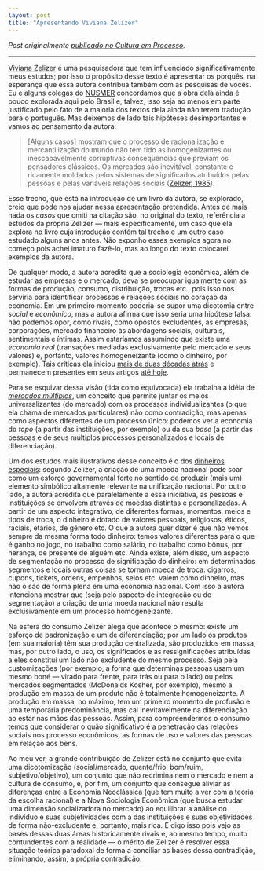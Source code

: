 ```yaml
---
layout: post
title: "Apresentando Viviana Zelizer"
---
```


_Post originalmente [publicado no Cultura em Processo](http://www.meiaduzia.com.br/culturaemprocesso/2008/10/12/apresentando-viviana-zelizer/)._

* * *

[Viviana Zelizer](http://sociology.princeton.edu/faculty/viviana-a-zelizer) é uma pesquisadora que tem influenciado significativamente meus estudos; por isso o propósito desse texto é apresentar os porquês, na esperança que essa autora contribua também com as pesquisas de vocês. Eu e alguns colegas do [<acronym title="Núcleo de Estudos Sociológicos dos Mercados">NUSMER</acronym>](http://www.nusmer.ufsc.br/) concordamos que a obra dela ainda é pouco explorada aqui pelo Brasil e, talvez, isso seja ao menos em parte justificado pelo fato de a maioria dos textos dela ainda não terem tradução para o português. Mas deixemos de lado tais hipóteses desimportantes e vamos ao pensamento da autora:

> [Alguns casos] mostram que o processo de racionalização e mercantilização do mundo não tem tido as homogenizantes ou inescapavelmente corruptivas conseqüências que previam os pensadores clássicos. Os mercados são inevitável, constante e ricamente moldados pelos sistemas de significados atribuídos pelas pessoas e pelas variáveis relações sociais (<a href="https://books.google.com.br/books?id=A1aPkWWtyG4C&lpg=PP1&dq=The%20Changing%20Social%20Value%20of%20Children&pg=PR3#v=onepage&q&f=false" title="Pricing the Priceless Child: The Changing Social Value of Children
By Viviana A. Rotman Zelizer">Zelizer, 1985</a>).

Esse trecho, que está na introdução de um livro da autora, se explorado, creio que pode nos ajudar nessa apresentação pretendida. Antes de mais nada os _casos_ que omiti na citação são, no original do texto, referência a estudos da própria Zelizer — mais especificamente, um caso que ela explora no livro cuja introdução contém tal trecho e um outro caso estudado alguns anos antes. Não exponho esses exemplos agora no começo pois achei imaturo fazê-lo, mas ao longo do texto colocarei exemplos da autora.

De qualquer modo, a autora acredita que a sociologia econômica, além de estudar as empresas e o mercado, deva se preocupar igualmente com as formas de produção, consumo, distribuição, trocas etc., pois isso nos serviria para identificar processos e relações sociais no coração da economia. Em um primeiro momento poderia-se supor uma dicotomia entre _social_ e _econômico_, mas a autora afirma que isso seria uma hipótese falsa: não podemos opor, como rivais, como opostos excludentes, as empresas, corporações, mercado financeiro às abordagens sociais, culturais, sentimentais e íntimas. Assim estaríamos assumindo que existe uma _economia real_ (transações mediadas exclusivamente pelo mercado e seus valores) e, portanto, valores homogeneizante (como o dinheiro, por exemplo). Tais críticas ela iniciou [mais de duas décadas atrás](http://web.ebscohost.com/ehost/viewarticle?data=dGJyMPPp44rp2%2fdV0%2bnjisfk5Ie46bBKs6%2b2SrKk63nn5Kx95uXxjL6nrkevqK1Krqa2OK%2bwrky4qbI4zsOkjPDX7Ivf2fKB7eTnfLurtU%2b2p7BMt66khN%2fk5VXj5KR84LPxgeac8nnls79mpNfsVa%2bmtVG1qLBIpNztiuvX8lXk6%2bqE8tv2jAAA&hid=117 "[1988] Beyond the polemics on the market: establishing a theoretical and empirical agenda") e permanecem presentes em seus artigos [até hoje](http://abs.sagepub.com/cgi/content/abstract/50/8/1056 "[2007] Pasts and futures of economic sociology").

Para se esquivar dessa visão (tida como equivocada) ela trabalha a idéia de [_mercados múltiplos_](http://books.google.com/books?id=JWUn0UWBn00C&printsec=frontcover&dq=diversity+and+its+discontents&ei=9DHySOXROILysQPprrXxBg&sig=ACfU3U3dbnSSWxIfm9dBJlzwg1tqzLDMhg#PPA193,M1 "Multiple markets: multiple cultures"), um conceito que permite juntar os meios universalizantes (do mercado) com os processos individualizantes (o que ela chama de mercados particulares) não como contradição, mas apenas como aspectos diferentes de um processo único: podemos ver a economia do _topo_ (a partir das instituições, por exemplo) ou da sua _base_ (a partir das pessoas e de seus múltiplos processos personalizados e locais de diferenciação).

Um dos estudos mais ilustrativos desse conceito é o dos [dinheiros especiais](http://www.jstor.org/stable/2780903 "The social meaning of money: special monies"): segundo Zelizer, a criação de uma moeda nacional pode soar como um esforço governamental forte no sentido de produzir (mais um) elemento simbólico altamente relevante na unificação nacional. Por outro lado, a autora acredita que paralelamente a essa iniciativa, as pessoas e instituições se envolvem através de moedas distintas e personalizadas. A partir de um aspecto integrativo, de diferentes formas, momentos, meios e tipos de troca, o dinheiro é dotado de valores pessoais, religiosos, éticos, raciais, etários, de gênero etc. O que a autora quer dizer é que não vemos sempre da mesma forma todo dinheiro: temos valores diferentes para o que é ganho no jogo, no trabalho como salário, no trabalho como bônus, por herança, de presente de alguém etc. Ainda existe, além disso, um aspecto de segmentação no processo de significação do dinheiro: em determinados segmentos e locais outras coisas se tornam moeda de troca: cigarros, cupons, tickets, ordens, empenhos, selos etc. valem como dinheiro, mas não o são de forma plena em uma economia nacional. Com isso a autora intenciona mostrar que (seja pelo aspecto de integração ou de segmentação) a criação de uma moeda nacional não resulta exclusivamente em um processo homogeneizante.

Na esfera do consumo Zelizer alega que acontece o mesmo: existe um esforço de padronização e um de diferenciação; por um lado os produtos (em sua maioria) têm sua produção centralizada, são produzidos em massa, mas, por outro lado, o uso, os significados e as ressignificações atribuídas a eles constitui um lado não excludente do mesmo processo. Seja pela customizações (por exemplo, a forma que determinas pessoas usam um mesmo boné — virado para frente, para trás ou para o lado) ou pelos mercados segmentados (McDonalds Kosher, por exemplo), mesmo a produção em massa de um produto não é totalmente homogeneizante. A produção em massa, no máximo, tem um primeiro momento de profusão e uma temporária predominância, mas cai inevitavelmente na diferenciação ao estar nas mãos das pessoas. Assim, para compreendermos o consumo temos que considerar o quão significativo é a penetração das relações sociais nos processo econômicos, as formas de uso e valores das pessoas em relação aos bens.

Ao meu ver, a grande contribuição de Zelizer está no conjunto que evita uma dicotomização (social/mercado, quente/frio, bom/ruim, subjetivo/objetivo), um conjunto que não recrimina nem o mercado e nem a cultura de consumo, e, por fim, um conjunto que consegue aliviar as diferenças entre a Economia Neoclássica (que tem muito a ver com a teoria da escolha racional) e a Nova Sociologia Econômica (que busca estudar uma dimensão socializadora no mercado) ao equilibrar a análise do indivíduo e suas subjetividades com a das instituições e suas objetividades de forma não-excludente e, portanto, mais rica. E digo isso pois vejo as bases dessas duas áreas historicamente rivais e, ao mesmo tempo, muito contundentes com a realidade — o mérito de Zelizer é resolver essa situação teórica paradoxal de forma a conciliar as bases dessa contradição, eliminando, assim, a própria contradição.
